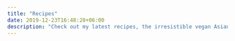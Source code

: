 ```yaml
---
title: "Recipes"
date: 2019-12-23T16:48:28+06:00
description: "Check out my latest recipes, the irresistible vegan Asian delights."
---
```

